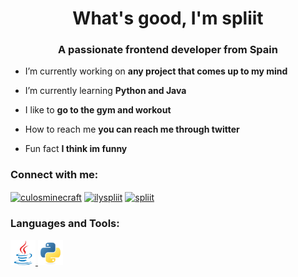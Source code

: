 <h1 align="center">What's good, I'm spliit </h1>
<h3 align="center">A passionate frontend developer from Spain</h3>

-   I’m currently working on **any project that comes up to my mind**

-   I’m currently learning **Python and Java**

-   I like to **go to the gym and workout**

-   How to reach me **you can reach me through twitter**

-   Fun fact **I think im funny**

<h3 align="left">Connect with me:</h3>
<p align="left">
<a href="https://twitter.com/ilyspliit" target="blank"><img align="center" src="https://raw.githubusercontent.com/rahuldkjain/github-profile-readme-generator/master/src/images/icons/Social/twitter.svg" alt="culosminecraft" height="30" width="40" /></a>
<a href="https://instagram.com/ilyspliit" target="blank"><img align="center" src="https://raw.githubusercontent.com/rahuldkjain/github-profile-readme-generator/master/src/images/icons/Social/instagram.svg" alt="ilyspliit" height="30" width="40" /></a>
<a href="https://www.youtube.com/@spliit" target="blank"><img align="center" src="https://raw.githubusercontent.com/rahuldkjain/github-profile-readme-generator/master/src/images/icons/Social/youtube.svg" alt="spliit" height="30" width="40" /></a>
</p>

<h3 align="left">Languages and Tools:</h3>
<p align="left"> <a href="https://www.java.com" target="_blank" rel="noreferrer"> <img src="https://raw.githubusercontent.com/devicons/devicon/master/icons/java/java-original.svg" alt="java" width="40" height="40"/> </a> <a href="https://www.python.org" target="_blank" rel="noreferrer"> <img src="https://raw.githubusercontent.com/devicons/devicon/master/icons/python/python-original.svg" alt="python" width="40" height="40"/> </a> </p>
